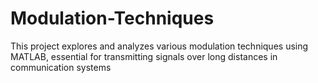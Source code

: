 # Modulation-Techniques
This project explores and analyzes various modulation techniques using MATLAB, essential for transmitting signals over long distances in communication systems
